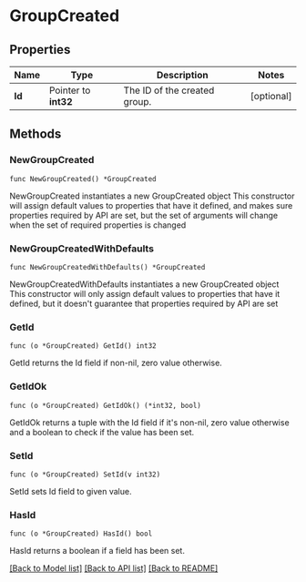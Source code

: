 # GroupCreated

## Properties

Name | Type | Description | Notes
------------ | ------------- | ------------- | -------------
**Id** | Pointer to **int32** | The ID of the created group. | [optional] 

## Methods

### NewGroupCreated

`func NewGroupCreated() *GroupCreated`

NewGroupCreated instantiates a new GroupCreated object
This constructor will assign default values to properties that have it defined,
and makes sure properties required by API are set, but the set of arguments
will change when the set of required properties is changed

### NewGroupCreatedWithDefaults

`func NewGroupCreatedWithDefaults() *GroupCreated`

NewGroupCreatedWithDefaults instantiates a new GroupCreated object
This constructor will only assign default values to properties that have it defined,
but it doesn't guarantee that properties required by API are set

### GetId

`func (o *GroupCreated) GetId() int32`

GetId returns the Id field if non-nil, zero value otherwise.

### GetIdOk

`func (o *GroupCreated) GetIdOk() (*int32, bool)`

GetIdOk returns a tuple with the Id field if it's non-nil, zero value otherwise
and a boolean to check if the value has been set.

### SetId

`func (o *GroupCreated) SetId(v int32)`

SetId sets Id field to given value.

### HasId

`func (o *GroupCreated) HasId() bool`

HasId returns a boolean if a field has been set.


[[Back to Model list]](../README.md#documentation-for-models) [[Back to API list]](../README.md#documentation-for-api-endpoints) [[Back to README]](../README.md)


